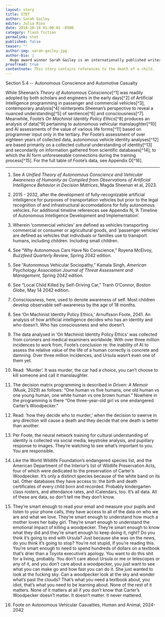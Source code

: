```yaml
---
layout: story
title: STET
author: Sarah Gailey
editor: Julia Rios
date: 2018-10-18 01:00:01 -0500
category: flash fiction
permalink: stet
published: false
teaser: ""
author-img: sarah-gailey.jpg
author-bio: |
  Hugo award winner Sarah Gailey is an internationally published writer of fiction and nonfiction. Their nonfiction has been published by Mashable and the Boston Globe, and they are a regular contributor for Tor.com and Barnes & Noble. Their most recent fiction credits include Fireside Fiction, Tor.com, and Uncanny Magazine. Their debut novella, River of Teeth, was published in 2017 via Tor.com and was a 2018 Hugo and Nebula award finalist. They have a novel forthcoming from Tor Books in Spring 2019. You can find links to their work at [sarahgailey.com](http://www.sarahgailey.com); find them on social media [@gaileyfrey](https://twitter.com/gaileyfrey).
proofread: true
contentnote: This story contains references to the death of a child.
---
```


Section 5.4 -- Autonomous Conscience and Automotive Casualty

While Sheenan’s _Theory of Autonomous Conscience_[^1] was readily adopted by both scholars and engineers in the early days[^2] of Artificial Intelligence programming in passenger and commercial vehicles[^3], contemporary analysis[^4] reinterprets Sheenan’s perspective to reveal a nuanced understanding[^5] of sentience[^6] and consciousness[^7]. Meanwhile, Foote’s _On Machinist Identity Policy Ethics_[^8] produces an analysis of data[^9] pertaining to autonomous vehicular manslaughter[^10] and AI assessments of the value of various life forms[^11] based on programmer input only in the tertiary. Per Foote’s assessment of over eighteen years of collected data, autonomous vehicle identity analyses[^12] are based primarily on a collected cultural understanding of identity[^13] and secondarily on information gathered from scientific databases[^14], to which the AI form unforeseeable connections during the training process[^15]. For the full table of Foote’s data, see Appendix D[^16].

---
1. See _A Unified Theory of Autonomous Conscience and Vehicular Awareness of Humanity as Compiled from Observations of Artificial Intelligence Behavior in Decision Matrices_, Magda Sheenan et al, 2023.

2. 2015 - 2032, after the development of fully-recognizable artificial intelligence for purposes of transportation vehicles but prior to the legal recognition of and infrastructural accomodations for fully autonomous vehicles. For additional timeline references see Appendix N, ‘A Timeline of Autonomous Intelligence Development and Implementation’.

3. Wherein ‘commercial vehicles’ are defined as vehicles transporting commercial or consumer or agricultural goods, and ‘passenger vehicles’ are defined as vehicles that individuals or families use to transport humans, including children. Including small children.

4. See “Why Autonomous Cars Have No Conscience,”  Royena McElvoy, _Buzzfeed Quarterly Review_, Spring 2042 edition.

5. See “Autonomous Vehicular Sociopathy,” Kamala Singh, _American Psychology Association Journal of Threat Assessment and Management_, Spring 2042 edition.

6. See “Local Child Killed by Self-Driving Car,” Tranh O’Connor, _Boston Globe_, May 14 2042 edition.

7.  Consciousness, here, used to denote awareness of self. Most children develop observable self-awareness by the age of 18 months.

8. See ‘On Machinist Identity Policy Ethics,’ Arnulfsson Foote, 2041. An analysis of how artificial intelligence decides who has an identity and who doesn’t. Who has consciousness and who doesn’t.

9. The data analysed in ‘On Machinist Identity Policy Ethics’ was collected from coroners and medical examiners worldwide. With over three million incidences to work from, Foote’s conclusion re: the inability of AI to assess the relative value of the life of a human correctly is concrete and damning. Over three million incidences, and Ursula wasn’t even one of them yet.  

10. Read: ‘Murder’. It was murder, the car had a choice, you can’t choose to kill someone and call it manslaughter.

11. The decision matrix programming is described in _Driven: A Memoir_ (Musk, 2029) as follows: “One human vs five humans, one old human vs one young human, one white human vs one brown human.” Nowhere in the programming is there “One three-year-old girl vs one endangered Carter’s Woodpecker.”

12. Read: ‘how they decide who to murder,’ when the decision to swerve in any direction will cause a death and they decide that one death is better than another.

13. Per Foote, the neural network training for cultural understanding of identity is collected via social media, keystroke analysis, and pupillary response to images. They’re watching to see what’s important to you. You are responsible.

14. Like the World Wildlife Foundation’s endangered species list, and the American Department of the Interior’s list of Wildlife Preservation Acts, four of which were dedicated to the preservation of Carter’s Woodpecker. It’s only a distinct species because of the white band on its tail. Other databases they have access to: the birth and death certificates of every child born and recorded. Probably kindergarten class rosters, and attendance rates, and iCalendars, too. It’s all data. All of these are data, so don’t tell me they don’t know.

15. They’re smart enough to read your email and measure your pupils and listen to your phone calls, they have access to all of the data on who we are and what we love. They’re smart enough to understand how much a mother loves her baby girl. They’re smart enough to understand the emotional impact of killing a woodpecker. They’re smart enough to know what they did and they’re smart enough to keep doing it, right? Do you think it’s going to end with Ursula? Just because she was on the news, do you think it’s going to stop?
You’re not stupid, if you’re reading this. You’re smart enough to need to spend hundreds of dollars on a textbook that’s drier than a Toyota executive’s apology. You want to do this shit for a living, probably. You don’t care about Ursula or me or telescopes or any of it, and you don’t care about a woodpecker, you just want to see what you can make go and how fast you can do it. She just wanted to look at the fucking sky. Can a woodpecker look at the sky and wonder what’s past the clouds? That’s what you need a textbook about, you idiot, that’s what you need to be learning about. None of the rest of it matters. None of it matters at all if you don’t know that Carter’s Woodpecker doesn’t matter. It doesn’t matter. It never mattered.

16. Foote on Autonomous Vehicular Casualties, Human and Animal, 2024-2042
